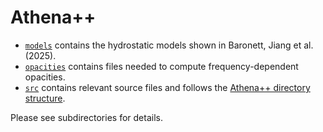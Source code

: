 # Athena++

- [`models`](athena/models) contains the hydrostatic models shown in Baronett, Jiang et al. (2025).
- [`opacities`](athena/opacities) contains files needed to compute frequency-dependent opacities.
- [`src`](athena/src) contains relevant source files and follows the [Athena++ directory structure](https://github.com/PrincetonUniversity/athena/tree/main/src).

Please see subdirectories for details.
